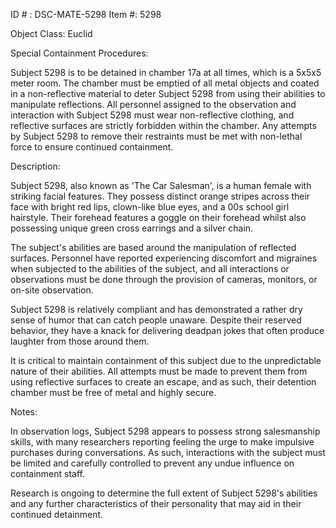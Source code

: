 ID # : DSC-MATE-5298
Item #: 5298

Object Class: Euclid

Special Containment Procedures:

Subject 5298 is to be detained in chamber 17a at all times, which is a 5x5x5 meter room. The chamber must be emptied of all metal objects and coated in a non-reflective material to deter Subject 5298 from using their abilities to manipulate reflections. All personnel assigned to the observation and interaction with Subject 5298 must wear non-reflective clothing, and reflective surfaces are strictly forbidden within the chamber. Any attempts by Subject 5298 to remove their restraints must be met with non-lethal force to ensure continued containment.

Description:

Subject 5298, also known as 'The Car Salesman', is a human female with striking facial features. They possess distinct orange stripes across their face with bright red lips, clown-like blue eyes, and a 00s school girl hairstyle. Their forehead features a goggle on their forehead whilst also possessing unique green cross earrings and a silver chain.

The subject's abilities are based around the manipulation of reflected surfaces. Personnel have reported experiencing discomfort and migraines when subjected to the abilities of the subject, and all interactions or observations must be done through the provision of cameras, monitors, or on-site observation.

Subject 5298 is relatively compliant and has demonstrated a rather dry sense of humor that can catch people unaware. Despite their reserved behavior, they have a knack for delivering deadpan jokes that often produce laughter from those around them.

It is critical to maintain containment of this subject due to the unpredictable nature of their abilities. All attempts must be made to prevent them from using reflective surfaces to create an escape, and as such, their detention chamber must be free of metal and highly secure.

Notes:

In observation logs, Subject 5298 appears to possess strong salesmanship skills, with many researchers reporting feeling the urge to make impulsive purchases during conversations. As such, interactions with the subject must be limited and carefully controlled to prevent any undue influence on containment staff.

Research is ongoing to determine the full extent of Subject 5298's abilities and any further characteristics of their personality that may aid in their continued detainment.